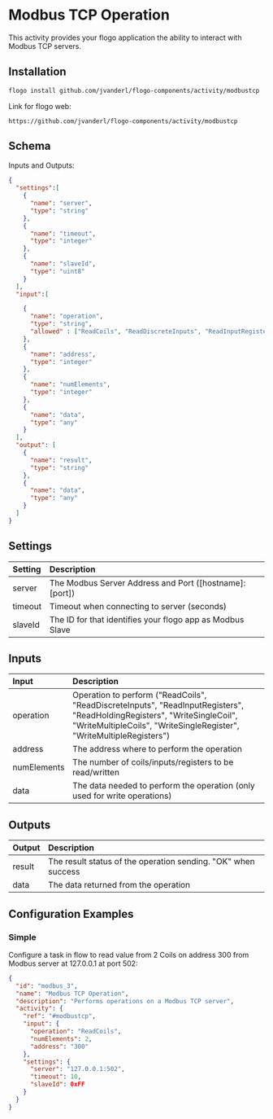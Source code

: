 # Modbus TCP Operation
This activity provides your flogo application the ability to interact with Modbus TCP servers.


## Installation

```bash
flogo install github.com/jvanderl/flogo-components/activity/modbustcp
```
Link for flogo web:
```
https://github.com/jvanderl/flogo-components/activity/modbustcp
```

## Schema
Inputs and Outputs:

```json
{
  "settings":[
    {
      "name": "server",
      "type": "string"
    },
    {
      "name": "timeout",
      "type": "integer"
    },
    {
      "name": "slaveId",
      "type": "uint8"
    }
  ],
  "input":[

    {
      "name": "operation",
      "type": "string",
      "allowed" : ["ReadCoils", "ReadDiscreteInputs", "ReadInputRegisters", "ReadHoldingRegisters", "WriteSingleCoil", "WriteMultipleCoils", "WriteSingleRegister", "WriteMultipleRegisters"]
    },
    {
      "name": "address",
      "type": "integer"
    },
    {
      "name": "numElements",
      "type": "integer"
    },
    {
      "name": "data",
      "type": "any"
    }
  ],
  "output": [
    {
      "name": "result",
      "type": "string"
    },
    {
      "name": "data",
      "type": "any"
    }
  ]
}

```
## Settings
| Setting   | Description    |
|:----------|:---------------|
| server    | The Modbus Server Address and Port ([hostname]:[port])
| timeout   | Timeout when connecting to server (seconds) |         
| slaveId   | The ID for that identifies your flogo app as Modbus Slave |

## Inputs
| Input   | Description    |
|:--------|:---------------|
| operation   | Operation to perform ("ReadCoils", "ReadDiscreteInputs", "ReadInputRegisters", "ReadHoldingRegisters", "WriteSingleCoil", "WriteMultipleCoils", "WriteSingleRegister", "WriteMultipleRegisters") |
| address     | The address where to perform the operation |
| numElements | The number of coils/inputs/registers to be read/written |
| data        | The data needed to perform the operation (only used for write operations) |

## Outputs
| Output  | Description    |
|:--------|:---------------|
| result  | The result status of the operation sending. "OK" when success |
| data    | The data returned from the operation  |

## Configuration Examples
### Simple
Configure a task in flow to read value from 2 Coils on address 300 from Modbus server at 127.0.0.1 at port 502:

```json
{
  "id": "modbus_3",
  "name": "Modbus TCP Operation",
  "description": "Performs operations on a Modbus TCP server",
  "activity": {
    "ref": "#modbustcp",
    "input": {
      "operation": "ReadCoils",
      "numElements": 2,
      "address": "300"
    },
    "settings": {
      "server": "127.0.0.1:502",
      "timeout": 10,
      "slaveId": 0xFF
    }
  }
}
```
